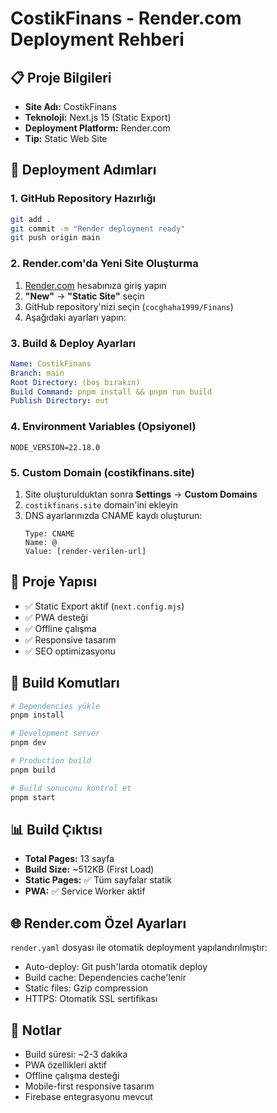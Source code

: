 # CostikFinans - Render.com Deployment Rehberi

## 📋 Proje Bilgileri
- **Site Adı:** CostikFinans
- **Teknoloji:** Next.js 15 (Static Export)
- **Deployment Platform:** Render.com
- **Tip:** Static Web Site

## 🚀 Deployment Adımları

### 1. GitHub Repository Hazırlığı
```bash
git add .
git commit -m "Render deployment ready"
git push origin main
```

### 2. Render.com'da Yeni Site Oluşturma
1. [Render.com](https://render.com) hesabınıza giriş yapın
2. **"New"** → **"Static Site"** seçin
3. GitHub repository'nizi seçin (`cocghaha1999/Finans`)
4. Aşağıdaki ayarları yapın:

### 3. Build & Deploy Ayarları
```yaml
Name: CostikFinans
Branch: main
Root Directory: (boş bırakın)
Build Command: pnpm install && pnpm run build
Publish Directory: out
```

### 4. Environment Variables (Opsiyonel)
```
NODE_VERSION=22.18.0
```

### 5. Custom Domain (costikfinans.site)
1. Site oluşturulduktan sonra **Settings** → **Custom Domains**
2. `costikfinans.site` domain'ini ekleyin
3. DNS ayarlarınızda CNAME kaydı oluşturun:
   ```
   Type: CNAME
   Name: @
   Value: [render-verilen-url]
   ```

## 📁 Proje Yapısı
- ✅ Static Export aktif (`next.config.mjs`)
- ✅ PWA desteği
- ✅ Offline çalışma
- ✅ Responsive tasarım
- ✅ SEO optimizasyonu

## 🔧 Build Komutları
```bash
# Dependencies yükle
pnpm install

# Development server
pnpm dev

# Production build
pnpm build

# Build sonucunu kontrol et
pnpm start
```

## 📊 Build Çıktısı
- **Total Pages:** 13 sayfa
- **Build Size:** ~512KB (First Load)
- **Static Pages:** ✅ Tüm sayfalar statik
- **PWA:** ✅ Service Worker aktif

## 🌐 Render.com Özel Ayarları
`render.yaml` dosyası ile otomatik deployment yapılandırılmıştır:
- Auto-deploy: Git push'larda otomatik deploy
- Build cache: Dependencies cache'lenir
- Static files: Gzip compression
- HTTPS: Otomatik SSL sertifikası

## 📝 Notlar
- Build süresi: ~2-3 dakika
- PWA özellikleri aktif
- Offline çalışma desteği
- Mobile-first responsive tasarım
- Firebase entegrasyonu mevcut
